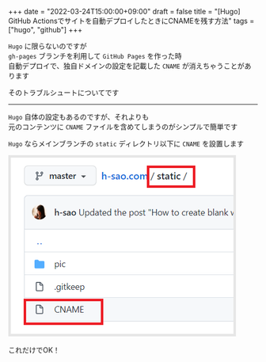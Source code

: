 +++
date = "2022-03-24T15:00:00+09:00"
draft = false
title = "[Hugo] GitHub Actionsでサイトを自動デプロイしたときにCNAMEを残す方法"
tags = ["hugo", "github"]
+++

`Hugo` に限らないのですが   
`gh-pages` ブランチを利用して `GitHub Pages` を作った時  
自動デプロイで、独自ドメインの設定を記載した `CNAME` が消えちゃうことがあります

そのトラブルシュートについてです

--- 

`Hugo` 自体の設定もあるのですが、それよりも  
元のコンテンツに `CNAME` ファイルを含めてしまうのがシンプルで簡単です

`Hugo` ならメインブランチの `static` ディレクトリ以下に `CNAME` を設置します

<img src="/pic/How-to-support-Hugo-auto-deploy-to-CNAME-when-using-GitHub-Actions_00.png" style="border:solid 5px #e6e6e6"/>

これだけでOK！
